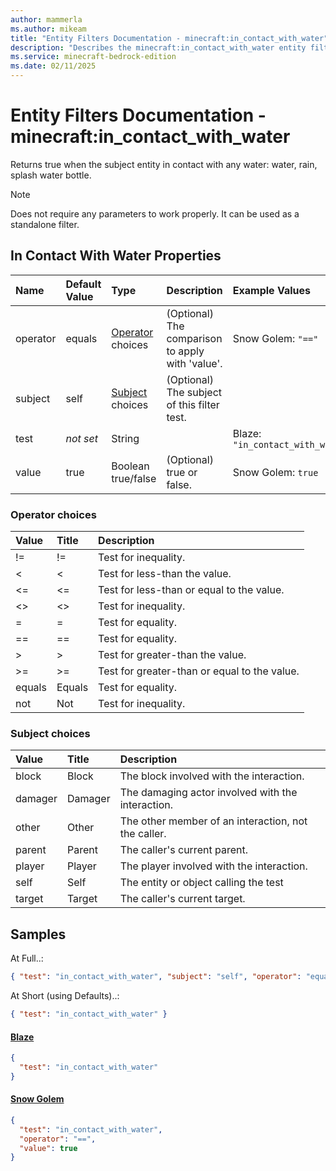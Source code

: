 ```yaml
---
author: mammerla
ms.author: mikeam
title: "Entity Filters Documentation - minecraft:in_contact_with_water"
description: "Describes the minecraft:in_contact_with_water entity filter element"
ms.service: minecraft-bedrock-edition
ms.date: 02/11/2025 
---
```


# Entity Filters Documentation - minecraft:in_contact_with_water

Returns true when the subject entity in contact with any water: water, rain, splash water bottle.

> [!Note]
> Does not require any parameters to work properly. It can be used as a standalone filter.


## In Contact With Water Properties

|Name       |Default Value |Type |Description |Example Values |
|:----------|:-------------|:----|:-----------|:------------- |
| operator | equals | [Operator](#operator-choices) choices | (Optional) The comparison to apply with 'value'. | Snow Golem: `"=="` | 
| subject | self | [Subject](#subject-choices) choices | (Optional) The subject of this filter test. |  | 
| test | *not set* | String |  | Blaze: `"in_contact_with_water"` | 
| value | true | Boolean true/false | (Optional) true or false. | Snow Golem: `true` | 

### Operator choices

|Value       |Title |Description |
|:-----------|:-----|:-----------|
| != | != | Test for inequality.|
| < | < | Test for less-than the value.|
| <= | <= | Test for less-than or equal to the value.|
| <> | <> | Test for inequality.|
| = | = | Test for equality.|
| == | == | Test for equality.|
| > | > | Test for greater-than the value.|
| >= | >= | Test for greater-than or equal to the value.|
| equals | Equals | Test for equality.|
| not | Not | Test for inequality.|

### Subject choices

|Value       |Title |Description |
|:-----------|:-----|:-----------|
| block | Block | The block involved with the interaction.|
| damager | Damager | The damaging actor involved with the interaction.|
| other | Other | The other member of an interaction, not the caller.|
| parent | Parent | The caller's current parent.|
| player | Player | The player involved with the interaction.|
| self | Self | The entity or object calling the test|
| target | Target | The caller's current target.|

## Samples

At Full..: 

```json
{ "test": "in_contact_with_water", "subject": "self", "operator": "equals", "value": "true" }
```

At Short (using Defaults)..: 

```json
{ "test": "in_contact_with_water" }
```

#### [Blaze](https://github.com/Mojang/bedrock-samples/tree/preview/behavior_pack/entities/blaze.json)


```json
{
  "test": "in_contact_with_water"
}
```

#### [Snow Golem](https://github.com/Mojang/bedrock-samples/tree/preview/behavior_pack/entities/snow_golem.json)


```json
{
  "test": "in_contact_with_water",
  "operator": "==",
  "value": true
}
```
